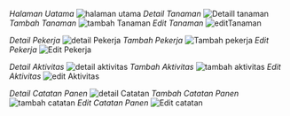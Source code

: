 *Halaman Uatama*
![halaman utama](https://github.com/user-attachments/assets/f7cd604f-d275-4784-b2d3-1e3b7355ed9b)
*Detail Tanaman*
![Detaill tanaman](https://github.com/user-attachments/assets/53ef5148-165f-4e1e-90dd-aaeb5f1a7cb0)
*Tambah Tanaman*
![tambah Tanaman](https://github.com/user-attachments/assets/58a1d06f-3d36-4b40-aecd-2b18d1afc569)
*Edit Tanaman*
![editTanaman](https://github.com/user-attachments/assets/7ceb0a54-5b8b-4a02-91a4-c57cb3220ac0)

*Detail Pekerja*
![detail Pekerja](https://github.com/user-attachments/assets/c8b62e9c-9661-4422-abfc-ec21e10a4ec5)
*Tambah Pekerja*
![Tambah pekerja](https://github.com/user-attachments/assets/e0b64834-0029-4a17-9032-d56cafe14934)
*Edit Pekerja*
![Edit Pekerja](https://github.com/user-attachments/assets/336d650a-b50a-43f7-a493-f0512b8adae1)

*Detail Aktivitas*
![detail aktivitas](https://github.com/user-attachments/assets/641f24ce-cc82-4c85-8711-36fbec6b4baf)
*Tambah Aktivitas*
![tambah aktivitas](https://github.com/user-attachments/assets/d2d8e53d-ab22-4453-b096-da7db37eed8d)
*Edit Aktivitas*
![edit Aktivitas](https://github.com/user-attachments/assets/227b99e0-fa79-47e6-be8c-dd49b910e892)

*Detail Catatan Panen*
![detail Catatan](https://github.com/user-attachments/assets/93414da4-a23f-43a3-9a59-dab57e5b229b)
*Tambah Catatan Panen*
![tambah catatan](https://github.com/user-attachments/assets/eabe7f67-da5d-466f-8096-f774098d05aa)
*Edit Catatan Panen*
![Edit catatan](https://github.com/user-attachments/assets/9cd6a710-090b-49f0-b072-95eaf8f84448)

